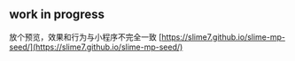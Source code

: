 ## work in progress

放个预览，效果和行为与小程序不完全一致 [https://slime7.github.io/slime-mp-seed/](https://slime7.github.io/slime-mp-seed/)
